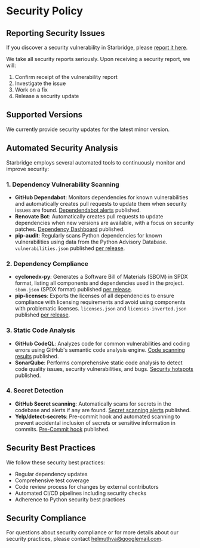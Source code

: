 # Security Policy

## Reporting Security Issues

If you discover a security vulnerability in Starbridge, please [report it here](https://github.com/helmut-hoffer-von-ankershoffen/starbridge/security/advisories/new).

We take all security reports seriously. Upon receiving a security report, we will:
1. Confirm receipt of the vulnerability report
2. Investigate the issue
3. Work on a fix
4. Release a security update

## Supported Versions

We currently provide security updates for the latest minor version.

## Automated Security Analysis

Starbridge employs several automated tools to continuously monitor and improve security:

### 1. Dependency Vulnerability Scanning

- **GitHub Dependabot**: Monitors dependencies for known vulnerabilities and automatically creates pull requests to update them when security issues are found. [Dependendabot alerts](https://github.com/helmut-hoffer-von-ankershoffen/starbridge/security/dependabot) published.
- **Renovate Bot**: Automatically creates pull requests to update dependencies when new versions are available, with a focus on security patches. [Dependency Dashboard](https://github.com/helmut-hoffer-von-ankershoffen/starbridge/issues) published.
- **pip-audit**: Regularly scans Python dependencies for known vulnerabilities using data from the Python Advisory Database. ```vulnerabilities.json``` published [per release](https://github.com/helmut-hoffer-von-ankershoffen/starbridge/releases).

### 2. Dependency Compliance

- **cyclonedx-py**: Generates a Software Bill of Materials (SBOM) in SPDX format, listing all components and dependencies used in the project. ```sbom.json``` (SPDX format) published [per release](https://github.com/helmut-hoffer-von-ankershoffen/starbridge/releases).
- **pip-licenses**: Exports the licenses of all dependencies to ensure compliance with licensing requirements and avoid using components with problematic licenses. ```licenses.json``` and ```licenses-inverted.json``` published [per release](https://github.com/helmut-hoffer-von-ankershoffen/starbridge/releases).

### 3. Static Code Analysis

- **GitHub CodeQL**: Analyzes code for common vulnerabilities and coding errors using GitHub's semantic code analysis engine. [Code scanning results](https://github.com/helmut-hoffer-von-ankershoffen/starbridge/security/code-scanning) published.
- **SonarQube**: Performs comprehensive static code analysis to detect code quality issues, security vulnerabilities, and bugs. [Security hotspots](https://sonarcloud.io/project/security_hotspots?id=helmut-hoffer-von-ankershoffen_starbridge) published.

### 4. Secret Detection
- **GitHub Secret scanning**: Automatically scans for secrets in the codebase and alerts if any are found. [Secret scanning alerts](https://github.com/helmut-hoffer-von-ankershoffen/starbridge/security/secret-scanning) published.
- **Yelp/detect-secrets**: Pre-commit hook and automated scanning to prevent accidental inclusion of secrets or sensitive information in commits. [Pre-Commit hook](https://github.com/helmut-hoffer-von-ankershoffen/starbridge/blob/main/.pre-commit-config.yaml) published.

## Security Best Practices

We follow these security best practices:
- Regular dependency updates
- Comprehensive test coverage
- Code review process for changes by external contributors
- Automated CI/CD pipelines including security checks
- Adherence to Python security best practices

## Security Compliance

For questions about security compliance or for more details about our security practices, please contact helmuthva@googlemail.com.
